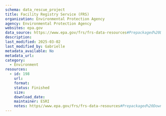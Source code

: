 ```yaml
---
schema: data_rescue_project 
title: Facility Registry Service (FRS)
organization: Environmental Protection Agency
agency: Environmental Protection Agency
websites: epa.gov
data_source: https://www.epa.gov/frs/frs-data-resources#Prepackaged%20Downloads
description: 
last_modified: 2025-03-02
last_modified_by: Gabrielle
metadata_available: No
metadata_url: 
category:
  - Environment
resources:
  - id: 198
    url: 
    format: 
    status: Finished
    size: 
    download_date: 
    maintainer: ESRI
    notes: https//www.epa.gov/frs/frs-data-resources#Prepackaged%20Downloads,  https//www.epa.gov/frs
---
```

